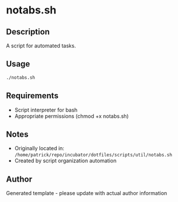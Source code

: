 # notabs.sh

## Description
A script for automated tasks.

## Usage
```bash
./notabs.sh
```

## Requirements
- Script interpreter for bash
- Appropriate permissions (chmod +x notabs.sh)

## Notes
- Originally located in: `/home/patrick/repo/incubator/dotfiles/scripts/util/notabs.sh`
- Created by script organization automation

## Author
Generated template - please update with actual author information
